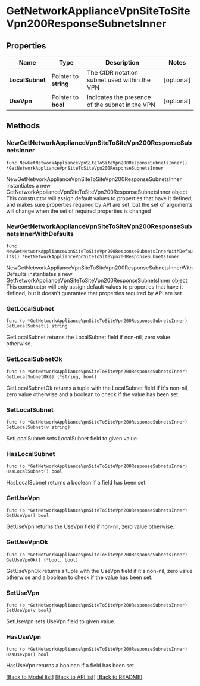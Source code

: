 # GetNetworkApplianceVpnSiteToSiteVpn200ResponseSubnetsInner

## Properties

Name | Type | Description | Notes
------------ | ------------- | ------------- | -------------
**LocalSubnet** | Pointer to **string** | The CIDR notation subnet used within the VPN | [optional] 
**UseVpn** | Pointer to **bool** | Indicates the presence of the subnet in the VPN | [optional] 

## Methods

### NewGetNetworkApplianceVpnSiteToSiteVpn200ResponseSubnetsInner

`func NewGetNetworkApplianceVpnSiteToSiteVpn200ResponseSubnetsInner() *GetNetworkApplianceVpnSiteToSiteVpn200ResponseSubnetsInner`

NewGetNetworkApplianceVpnSiteToSiteVpn200ResponseSubnetsInner instantiates a new GetNetworkApplianceVpnSiteToSiteVpn200ResponseSubnetsInner object
This constructor will assign default values to properties that have it defined,
and makes sure properties required by API are set, but the set of arguments
will change when the set of required properties is changed

### NewGetNetworkApplianceVpnSiteToSiteVpn200ResponseSubnetsInnerWithDefaults

`func NewGetNetworkApplianceVpnSiteToSiteVpn200ResponseSubnetsInnerWithDefaults() *GetNetworkApplianceVpnSiteToSiteVpn200ResponseSubnetsInner`

NewGetNetworkApplianceVpnSiteToSiteVpn200ResponseSubnetsInnerWithDefaults instantiates a new GetNetworkApplianceVpnSiteToSiteVpn200ResponseSubnetsInner object
This constructor will only assign default values to properties that have it defined,
but it doesn't guarantee that properties required by API are set

### GetLocalSubnet

`func (o *GetNetworkApplianceVpnSiteToSiteVpn200ResponseSubnetsInner) GetLocalSubnet() string`

GetLocalSubnet returns the LocalSubnet field if non-nil, zero value otherwise.

### GetLocalSubnetOk

`func (o *GetNetworkApplianceVpnSiteToSiteVpn200ResponseSubnetsInner) GetLocalSubnetOk() (*string, bool)`

GetLocalSubnetOk returns a tuple with the LocalSubnet field if it's non-nil, zero value otherwise
and a boolean to check if the value has been set.

### SetLocalSubnet

`func (o *GetNetworkApplianceVpnSiteToSiteVpn200ResponseSubnetsInner) SetLocalSubnet(v string)`

SetLocalSubnet sets LocalSubnet field to given value.

### HasLocalSubnet

`func (o *GetNetworkApplianceVpnSiteToSiteVpn200ResponseSubnetsInner) HasLocalSubnet() bool`

HasLocalSubnet returns a boolean if a field has been set.

### GetUseVpn

`func (o *GetNetworkApplianceVpnSiteToSiteVpn200ResponseSubnetsInner) GetUseVpn() bool`

GetUseVpn returns the UseVpn field if non-nil, zero value otherwise.

### GetUseVpnOk

`func (o *GetNetworkApplianceVpnSiteToSiteVpn200ResponseSubnetsInner) GetUseVpnOk() (*bool, bool)`

GetUseVpnOk returns a tuple with the UseVpn field if it's non-nil, zero value otherwise
and a boolean to check if the value has been set.

### SetUseVpn

`func (o *GetNetworkApplianceVpnSiteToSiteVpn200ResponseSubnetsInner) SetUseVpn(v bool)`

SetUseVpn sets UseVpn field to given value.

### HasUseVpn

`func (o *GetNetworkApplianceVpnSiteToSiteVpn200ResponseSubnetsInner) HasUseVpn() bool`

HasUseVpn returns a boolean if a field has been set.


[[Back to Model list]](../README.md#documentation-for-models) [[Back to API list]](../README.md#documentation-for-api-endpoints) [[Back to README]](../README.md)



